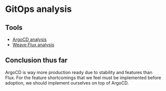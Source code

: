# GitOps analysis

## Tools
* [ArgoCD analysis](argocd.md)
* [Weave Flux analysis](workflow.md)

## Conclusion thus far
ArgoCD is way more production ready due to stability and features than Flux.
For the feature shortcomings that we feel must be implemented before adoption, we should implement ourselves on top of ArgoCD.
